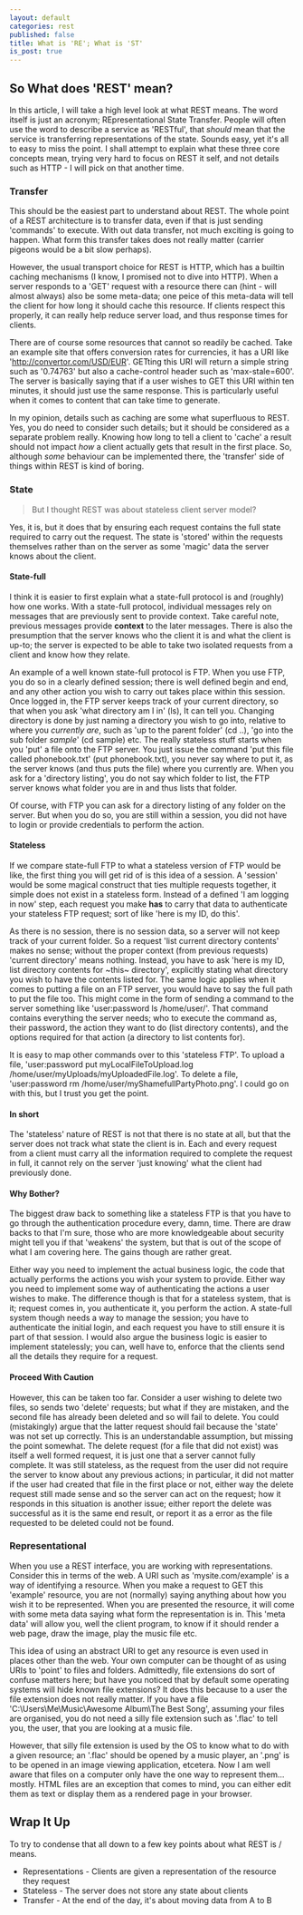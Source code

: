 ```yaml
---
layout: default
categories: rest
published: false
title: What is 'RE'; What is 'ST'
is_post: true
---
```


## So What does 'REST' mean?

In this article, I will take a high level look at what REST means. 
The word itself is just an acronym; REpresentational State Transfer. 
People will often use the word to describe a service as 'RESTful', 
that *should* mean that the service is transferring representations of the state.
Sounds easy, yet it's all to easy to miss the point. 
I shall attempt to explain what these three core concepts mean, trying very hard to focus on REST it self, and not details such as HTTP - I will pick on that another time.

### Transfer

This should be the easiest part to understand about REST. 
The whole point of a REST architecture is to transfer data, even if that is just sending 'commands' to execute.
With out data transfer, not much exciting is going to happen.
What form this transfer takes does not really matter (carrier pigeons would be a bit slow perhaps).

However, the usual transport choice for REST is HTTP, which has a builtin caching mechanisms (I know, I promised not to dive into HTTP).
When a server responds to a 'GET' request with a resource there can (hint - will almost always) also be some meta-data; 
one peice of this meta-data will tell the client for how long it should cache this resource. 
If clients respect this properly, it can really help reduce server load, and thus response times for clients. 

There are of course some resources that cannot so readily be cached. 
Take an example site that offers conversion rates for currencies, it has a URI like 'http://convertor.com/USD/EUR'. 
GETting this URI will return a simple string such as '0.74763' but also a cache-control header such as 'max-stale=600'. 
The server is basically saying that if a user wishes to GET this URI within ten minutes, it should just use the same response.
This is particularly useful when it comes to content that can take time to generate.

In my opinion, details such as caching are some what superfluous to REST.
Yes, you do need to consider such details; but it should be considered as a separate problem really. 
Knowing how long to tell a client to 'cache' a result should not impact *how* a client actually gets that result in the first place.
So, although *some* behaviour can be implemented there,  the 'transfer' side of things within REST is kind of boring. 

### State

> But I thought REST was about stateless client server model?

Yes, it is, but it does that by ensuring each request contains the full state required to carry out the request.
The state is 'stored' within the requests themselves rather than on the server as some 'magic' data the server knows about the client. 

#### State-full

I think it is easier to first explain what a state-full protocol is and (roughly) how one works.
With a state-full protocol, individual messages rely on messages that are previously sent to provide context.
Take careful note, previous messages provide **context** to the later messages. 
There is also the presumption that the server knows who the client it is and what the client is up-to; 
the server is expected to be able to take two isolated requests from a client and know how they relate.

An example of a well known state-full protocol is FTP. 
When you use FTP, you do so in a clearly defined session; 
there is well defined begin and end, and any other action you wish to carry out takes place within this session. 
Once logged in, the FTP server keeps track of your current directory, so that when you ask 'what directory am I in' (ls), It can tell you. 
Changing directory is done by just naming a directory you wish to go into, relative to where you *currently are*, such as 'up to the parent folder' (cd ..), 'go into the sub folder *sample*' (cd sample) etc.
The really stateless stuff starts when you 'put' a file onto the FTP server. 
You just issue the command 'put this file called phonebook.txt' (put phonebook.txt), you never say where to put it, as the server knows (and thus puts the file) where you currently are. 
When you ask for a 'directory listing', you do not say which folder to list, the FTP server knows what folder you are in and thus lists that folder.

Of course, with FTP you can ask for a directory listing of any folder on the server. 
But when you do so, you are still within a session, you did not have to login or provide credentials to perform the action.

#### Stateless

If we compare state-full FTP to what a stateless version of FTP would be like, the first thing you will get rid of is this idea of a session. 
A 'session' would be some magical construct that ties multiple requests together, it simple does not exist in a stateless form.
Instead of a defined 'I am logging in now' step, each request you make **has** to carry that data to authenticate your stateless FTP request; 
sort of like 'here is my ID, do this'. 

As there is no session, there is no session data, so a server will not keep track of your current folder. 
So a request 'list current directory contents' makes no sense; without the proper context (from previous requests) 'current directory' means nothing.
Instead, you have to ask 'here is my ID, list directory contents for ~this~ directory', explicitly stating what directory you wish to have the contents listed for.
The same logic applies when it comes to putting a file on an FTP server, you would have to say the full path to put the file too.
This might come in the form of sending a command to the server something like 'user:password ls /home/user/'. 
That command contains everything the server needs; who to execute the command as, their password, the action they want to do (list directory contents), and the options required for that action (a directory to list contents for).

It is easy to map other commands over to this 'stateless FTP'. 
To upload a file, 'user:password put myLocalFileToUpload.log /home/user/myUploads/myUploadedFile.log'. 
To delete a file, 'user:password rm /home/user/myShamefullPartyPhoto.png'. 
I could go on with this, but I trust you get the point.

#### In short

The 'stateless' nature of REST is not that there is no state at all, but that the server does not track what state the client is in. 
Each and every request from a client must carry all the information required to complete the request in full, 
it cannot rely on the server 'just knowing' what the client had previously done.

#### Why Bother?

The biggest draw back to something like a stateless FTP is that you have to go through the authentication procedure every, damn, time. 
There are draw backs to that I'm sure, those who are more knowledgeable about security might tell you if that 'weakens' the system, but that is out of the scope of what I am covering here. 
The gains though are rather great. 

Either way you need to implement the actual business logic, the code that actually performs the actions you wish your system to provide.
Either way you need to implement some way of authenticating the actions a user wishes to make.
The difference though is that for a stateless system, that is it; 
request comes in, you authenticate it, you perform the action.
A state-full system though needs a way to manage the session; 
you have to authenticate the initial login, and each request you have to still ensure it is part of that session.
I would also argue the business logic is easier to implement statelessly; 
you can, well have to, enforce that the clients send all the details they require for a request. 

#### Proceed With Caution

However, this can be taken too far. 
Consider a user wishing to delete two files, so sends two 'delete' requests; 
but what if they are mistaken, and the second file has already been deleted and so will fail to delete.
You could (mistakingly) argue that the latter request should fail because the 'state' was not set up correctly.
This is an understandable assumption, but missing the point somewhat. 
The delete request (for a file that did not exist) was itself a well formed request, it is just one that a server cannot fully complete. 
It was still stateless, as the request from the user did not require the server to know about any previous actions; 
in particular, it did not matter if the user had created that file in the first place or not, either way the delete request still made sense and so the server can act on the request; how it responds in this situation is another issue; 
either report the delete was successful as it is the same end result, or report it as a error as the file requested to be deleted could not be found.

### Representational

When you use a REST interface, you are working with representations. 
Consider this in terms of the web. 
A URI such as 'mysite.com/example' is a way of identifying a resource. 
When you make a request to GET this 'example' resource, you are not (normally) saying anything about how you wish it to be represented. 
When you are presented the resource, it will come with some meta data saying what form the representation is in. 
This 'meta data' will allow you, well the client program, to know if it should render a web page, draw the image, play the music file etc.

This idea of using an abstract URI to get any resource is even used in places other than the web.
Your own computer can be thought of as using URIs to 'point' to files and folders. 
Admittedly, file extensions do sort of confuse matters here; 
but have you noticed that by default some operating systems will hide known file extensions? 
It does this because to a user the file extension does not really matter. 
If you have a file 'C:\Users\Me\Music\Awesome Album\The Best Song', assuming your files are organised, you do not need a silly file extension such as '.flac' to tell you, the user, that you are looking at a music file.

However, that silly file extension is used by the OS to know what to do with a given resource;
an '.flac' should be opened by a music player, an '.png' is to be opened in an image viewing application, etcetera.
Now I am well aware that files on a computer only have the one way to represent them... mostly. 
HTML files are an exception that comes to mind, you can either edit them as text or display them as a rendered page in your browser.

## Wrap It Up

To try to condense that all down to a few key points about what REST is / means.

* Representations - Clients are given a representation of the resource they request
* Stateless - The server does not store any state about clients
* Transfer - At the end of the day, it's about moving data from A to B

